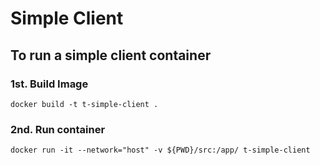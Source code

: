 # Simple Client

## To run a simple client container

### 1st. Build Image
```
docker build -t t-simple-client . 
```
### 2nd. Run container
```
docker run -it --network="host" -v ${PWD}/src:/app/ t-simple-client
```